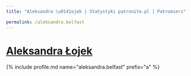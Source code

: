 ```yaml
---
title: "Aleksandra \u0141ojek | Statystyki patronite.pl | Patromierz"

permalink: /aleksandra.belfast
---
```


# [Aleksandra Łojek](https://patronite.pl/aleksandra.belfast)

{% include profile.md name="aleksandra.belfast" prefix="a" %}
